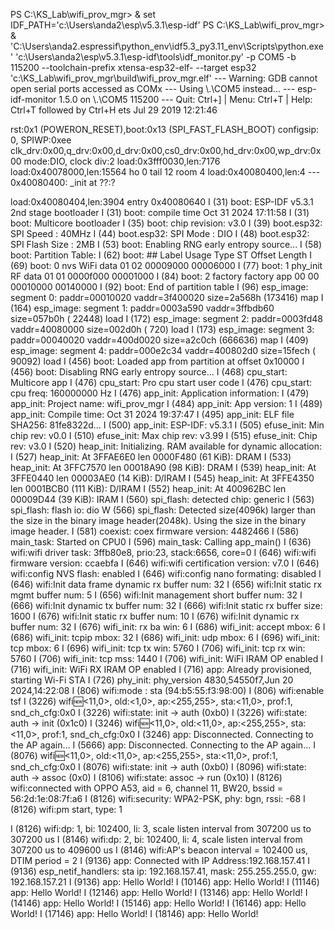 PS C:\KS_Lab\wifi_prov_mgr> & set IDF_PATH='c:\Users\anda2\esp\v5.3.1\esp-idf'
PS C:\KS_Lab\wifi_prov_mgr> & 'C:\Users\anda2\.espressif\python_env\idf5.3_py3.11_env\Scripts\python.exe' 'c:\Users\anda2\esp\v5.3.1\esp-idf\tools\idf_monitor.py' -p COM5 -b 115200 --toolchain-prefix xtensa-esp32-elf- --target esp32 'c:\KS_Lab\wifi_prov_mgr\build\wifi_prov_mgr.elf'
--- Warning: GDB cannot open serial ports accessed as COMx
--- Using \\.\COM5 instead...
--- esp-idf-monitor 1.5.0 on \\.\COM5 115200
--- Quit: Ctrl+] | Menu: Ctrl+T | Help: Ctrl+T followed by Ctrl+H
ets Jul 29 2019 12:21:46

rst:0x1 (POWERON_RESET),boot:0x13 (SPI_FAST_FLASH_BOOT)
configsip: 0, SPIWP:0xee
clk_drv:0x00,q_drv:0x00,d_drv:0x00,cs0_drv:0x00,hd_drv:0x00,wp_drv:0x00
mode:DIO, clock div:2
load:0x3fff0030,len:7176
load:0x40078000,len:15564
ho 0 tail 12 room 4
load:0x40080400,len:4
--- 0x40080400: _init at ??:?

load:0x40080404,len:3904
entry 0x40080640
I (31) boot: ESP-IDF v5.3.1 2nd stage bootloader
I (31) boot: compile time Oct 31 2024 17:11:58
I (31) boot: Multicore bootloader
I (35) boot: chip revision: v3.0
I (39) boot.esp32: SPI Speed      : 40MHz
I (44) boot.esp32: SPI Mode       : DIO
I (48) boot.esp32: SPI Flash Size : 2MB
I (53) boot: Enabling RNG early entropy source...
I (58) boot: Partition Table:
I (62) boot: ## Label            Usage          Type ST Offset   Length
I (69) boot:  0 nvs              WiFi data        01 02 00009000 00006000
I (77) boot:  1 phy_init         RF data          01 01 0000f000 00001000
I (84) boot:  2 factory          factory app      00 00 00010000 00140000
I (92) boot: End of partition table
I (96) esp_image: segment 0: paddr=00010020 vaddr=3f400020 size=2a568h (173416) map
I (164) esp_image: segment 1: paddr=0003a590 vaddr=3ffbdb60 size=057b0h ( 22448) load
I (172) esp_image: segment 2: paddr=0003fd48 vaddr=40080000 size=002d0h (   720) load
I (173) esp_image: segment 3: paddr=00040020 vaddr=400d0020 size=a2c0ch (666636) map
I (409) esp_image: segment 4: paddr=000e2c34 vaddr=400802d0 size=15fech ( 90092) load
I (456) boot: Loaded app from partition at offset 0x10000
I (456) boot: Disabling RNG early entropy source...
I (468) cpu_start: Multicore app
I (476) cpu_start: Pro cpu start user code
I (476) cpu_start: cpu freq: 160000000 Hz
I (476) app_init: Application information:
I (479) app_init: Project name:     wifi_prov_mgr
I (484) app_init: App version:      1
I (489) app_init: Compile time:     Oct 31 2024 19:37:47
I (495) app_init: ELF file SHA256:  81fe8322d...
I (500) app_init: ESP-IDF:          v5.3.1
I (505) efuse_init: Min chip rev:     v0.0
I (510) efuse_init: Max chip rev:     v3.99
I (515) efuse_init: Chip rev:         v3.0
I (520) heap_init: Initializing. RAM available for dynamic allocation:
I (527) heap_init: At 3FFAE6E0 len 0000F480 (61 KiB): DRAM
I (533) heap_init: At 3FFC7570 len 00018A90 (98 KiB): DRAM
I (539) heap_init: At 3FFE0440 len 00003AE0 (14 KiB): D/IRAM
I (545) heap_init: At 3FFE4350 len 0001BCB0 (111 KiB): D/IRAM
I (552) heap_init: At 400962BC len 00009D44 (39 KiB): IRAM
I (560) spi_flash: detected chip: generic
I (563) spi_flash: flash io: dio
W (566) spi_flash: Detected size(4096k) larger than the size in the binary image header(2048k). Using the size in the binary image header.
I (581) coexist: coex firmware version: 4482466
I (586) main_task: Started on CPU0
I (596) main_task: Calling app_main()
I (636) wifi:wifi driver task: 3ffb80e8, prio:23, stack:6656, core=0
I (646) wifi:wifi firmware version: ccaebfa
I (646) wifi:wifi certification version: v7.0
I (646) wifi:config NVS flash: enabled
I (646) wifi:config nano formating: disabled
I (646) wifi:Init data frame dynamic rx buffer num: 32
I (656) wifi:Init static rx mgmt buffer num: 5
I (656) wifi:Init management short buffer num: 32
I (666) wifi:Init dynamic tx buffer num: 32
I (666) wifi:Init static rx buffer size: 1600
I (676) wifi:Init static rx buffer num: 10
I (676) wifi:Init dynamic rx buffer num: 32
I (676) wifi_init: rx ba win: 6
I (686) wifi_init: accept mbox: 6
I (686) wifi_init: tcpip mbox: 32
I (686) wifi_init: udp mbox: 6
I (696) wifi_init: tcp mbox: 6
I (696) wifi_init: tcp tx win: 5760
I (706) wifi_init: tcp rx win: 5760
I (706) wifi_init: tcp mss: 1440
I (706) wifi_init: WiFi IRAM OP enabled
I (716) wifi_init: WiFi RX IRAM OP enabled
I (716) app: Already provisioned, starting Wi-Fi STA
I (726) phy_init: phy_version 4830,54550f7,Jun 20 2024,14:22:08
I (806) wifi:mode : sta (94:b5:55:f3:98:00)
I (806) wifi:enable tsf
I (3226) wifi:new:<11,0>, old:<1,0>, ap:<255,255>, sta:<11,0>, prof:1, snd_ch_cfg:0x0
I (3226) wifi:state: init -> auth (0xb0)
I (3226) wifi:state: auth -> init (0x1c0)
I (3246) wifi:new:<11,0>, old:<11,0>, ap:<255,255>, sta:<11,0>, prof:1, snd_ch_cfg:0x0
I (3246) app: Disconnected. Connecting to the AP again...
I (5666) app: Disconnected. Connecting to the AP again...
I (8076) wifi:new:<11,0>, old:<11,0>, ap:<255,255>, sta:<11,0>, prof:1, snd_ch_cfg:0x0
I (8076) wifi:state: init -> auth (0xb0)
I (8096) wifi:state: auth -> assoc (0x0)
I (8106) wifi:state: assoc -> run (0x10)
I (8126) wifi:connected with OPPO A53, aid = 6, channel 11, BW20, bssid = 56:2d:1e:08:7f:a6
I (8126) wifi:security: WPA2-PSK, phy: bgn, rssi: -68
I (8126) wifi:pm start, type: 1

I (8126) wifi:dp: 1, bi: 102400, li: 3, scale listen interval from 307200 us to 307200 us
I (8146) wifi:dp: 2, bi: 102400, li: 4, scale listen interval from 307200 us to 409600 us
I (8146) wifi:AP's beacon interval = 102400 us, DTIM period = 2
I (9136) app: Connected with IP Address:192.168.157.41
I (9136) esp_netif_handlers: sta ip: 192.168.157.41, mask: 255.255.255.0, gw: 192.168.157.21
I (9136) app: Hello World!
I (10146) app: Hello World!
I (11146) app: Hello World!
I (12146) app: Hello World!
I (13146) app: Hello World!
I (14146) app: Hello World!
I (15146) app: Hello World!
I (16146) app: Hello World!
I (17146) app: Hello World!
I (18146) app: Hello World!